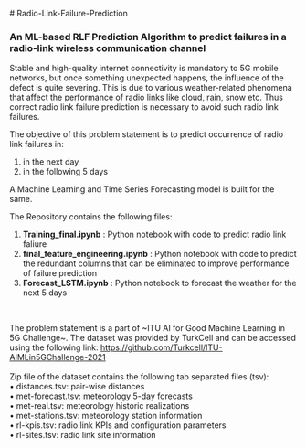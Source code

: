 \# Radio-Link-Failure-Prediction
### An ML-based RLF Prediction Algorithm to predict failures in a radio-link wireless communication channel<br/>
Stable and high-quality internet connectivity is mandatory to 5G mobile networks, but once something unexpected happens, the influence of the defect is quite severing. This is due to various weather-related phenomena that affect the performance of radio links like cloud, rain, snow etc. Thus correct radio link failure prediction is necessary to avoid such radio link failures.<br/>

The objective of this problem statement is to predict occurrence of radio link failures in:
1. in the next day
2. in the following 5 days <br/>

A Machine Learning and Time Series Forecasting model is built for the same. <br/>

The Repository contains the following files:</br>
1. **Training_final.ipynb** : Python notebook with code to predict radio link faliure</br>
2. **final_feature_engineering.ipynb** : Python notebook with code to predict the redundant columns that can be eliminated to improve performance of failure prediction</br>
3. **Forecast_LSTM.ipynb** : Python notebook to forecast the weather for the next 5 days </br>

</br>

The problem statement is a part of ~ITU AI for Good Machine Learning in 5G Challenge~. The dataset was provided by TurkCell and can be accessed using the following link: https://github.com/Turkcell/ITU-AIMLin5GChallenge-2021    <br/>
<br/>
Zip file of the dataset contains the following tab separated files (tsv):<br/>
• distances.tsv: pair-wise distances<br/>
• met-forecast.tsv: meteorology 5-day forecasts<br/>
• met-real.tsv: meteorology historic realizations<br/>
• met-stations.tsv: meteorology station information<br/>
• rl-kpis.tsv: radio link KPIs and configuration parameters<br/>
• rl-sites.tsv: radio link site information<br/>

